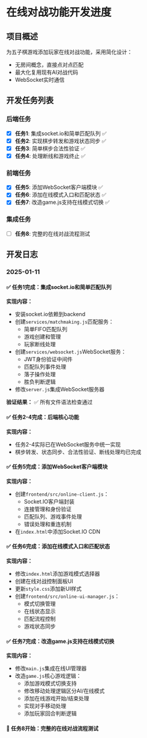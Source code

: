 # 在线对战功能开发进度

## 项目概述
为五子棋游戏添加玩家在线对战功能，采用简化设计：
- 无房间概念，直接点对点匹配
- 最大化复用现有AI对战代码
- WebSocket实时通信

## 开发任务列表

### 后端任务
- [x] **任务1**: 集成socket.io和简单匹配队列 ✅
- [x] **任务2**: 实现棋步转发和游戏状态同步 ✅
- [x] **任务3**: 简单棋步合法性验证 ✅
- [x] **任务4**: 处理断线和游戏终止 ✅

### 前端任务
- [x] **任务5**: 添加WebSocket客户端模块 ✅
- [x] **任务6**: 添加在线模式入口和匹配状态 ✅
- [x] **任务7**: 改造game.js支持在线模式切换 ✅

### 集成任务
- [ ] **任务8**: 完整的在线对战流程测试

## 开发日志

### 2025-01-11

#### ✅ 任务1完成：集成socket.io和简单匹配队列
**实现内容：**
- 安装socket.io依赖到backend
- 创建`services/matchmaking.js`匹配服务：
  - 简单FIFO匹配队列
  - 游戏创建和管理
  - 玩家断线处理
- 创建`services/websocket.js`WebSocket服务：
  - JWT身份验证中间件
  - 匹配队列事件处理
  - 落子操作处理
  - 胜负判断逻辑
- 修改`server.js`集成WebSocket服务器

**验证结果：** ✅ 所有文件语法检查通过

#### ✅ 任务2-4完成：后端核心功能
**实现内容：**
- 任务2-4实际已在WebSocket服务中统一实现
- 棋步转发、状态同步、合法性验证、断线处理均已完成

#### ✅ 任务5完成：添加WebSocket客户端模块
**实现内容：**
- 创建`frontend/src/online-client.js`：
  - Socket.IO客户端封装
  - 连接管理和身份验证
  - 匹配队列、游戏事件处理
  - 错误处理和重连机制
- 在`index.html`中添加Socket.IO CDN

#### ✅ 任务6完成：添加在线模式入口和匹配状态
**实现内容：**
- 修改`index.html`添加游戏模式选择器
- 创建在线对战控制面板UI
- 更新`style.css`添加新UI样式
- 创建`frontend/src/online-ui-manager.js`：
  - 模式切换管理
  - 在线状态显示
  - 匹配流程控制
  - 游戏状态同步

#### ✅ 任务7完成：改造game.js支持在线模式切换
**实现内容：**
- 修改`main.js`集成在线UI管理器
- 改造`game.js`核心游戏逻辑：
  - 添加游戏模式切换支持
  - 修改移动处理逻辑区分AI/在线模式
  - 添加在线游戏开始/结束处理
  - 实现对手移动处理
  - 添加玩家回合判断逻辑

#### 🔄 任务8开始：完整的在线对战流程测试